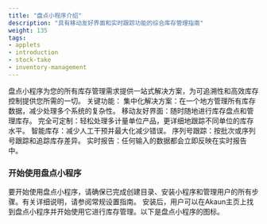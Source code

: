 ```yaml
---
title: "盘点小程序介绍"
description: "具有移动友好界面和实时跟踪功能的综合库存管理指南"
weight: 135
tags:
- applets
- introduction
- stock-take
- inventory-management
---
```

盘点小程序为您的所有库存管理需求提供一站式解决方案，为可追溯性和高效库存控制提供您所需的一切。
关键功能：
集中化解决方案：在一个地方管理所有库存数据，减少处理多个系统的复杂性。
移动友好界面：随时随地进行库存盘点和管理库存。
完全可定制：轻松处理多计量单位产品，更详细地跟踪不同单位的库存水平。
智能库存：减少人工干预并最大化减少错误。
序列号跟踪：按批次或序列号跟踪和追踪库存差异。
实时报告：任何输入的数据都会立即反映在实时报告中。
### 开始使用盘点小程序
要开始使用盘点小程序，请确保已完成创建目录、安装小程序和管理用户的所有步骤。有关详细说明，请参阅常规设置指南。
安装后，用户可以在Akaun主页上找到盘点小程序并开始使用它进行库存管理。以下是盘点小程序的图标。